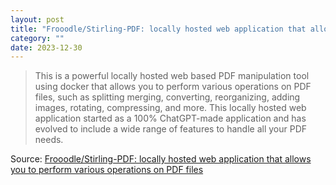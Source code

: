 ```yaml
---
layout: post
title: "Frooodle/Stirling-PDF: locally hosted web application that allows you to perform various operations on PDF files"
category: ""
date: 2023-12-30
---
```


>This is a powerful locally hosted web based PDF manipulation tool using docker that allows you to perform various operations on PDF files, such as splitting merging, converting, reorganizing, adding images, rotating, compressing, and more. This locally hosted web application started as a 100% ChatGPT-made application and has evolved to include a wide range of features to handle all your PDF needs.

Source: [Frooodle/Stirling-PDF: locally hosted web application that allows you to perform various operations on PDF files](https://github.com/Frooodle/Stirling-PDF)

